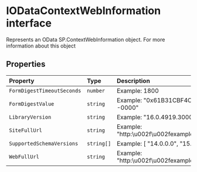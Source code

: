 # IODataContextWebInformation interface





Represents an OData SP.ContextWebInformation object. For more information about this object




## Properties

| Property	   | Type	| Description|
|:-------------|:-------|:-----------|
|`FormDigestTimeoutSeconds`      | `number` | Example: 1800 |
|`FormDigestValue`      | `string` | Example: "0x61B31CBF4C76C...B0,20 Jan 2016 02:24:43 -0000" |
|`LibraryVersion`      | `string` | Example: "16.0.4919.3000" |
|`SiteFullUrl`      | `string` | Example: "http:\u002f\u002fexample.com\u002fsites\u002fPubSite" |
|`SupportedSchemaVersions`      | `string[]` | Example: [ "14.0.0.0", "15.0.0.0" ] |
|`WebFullUrl`      | `string` | Example: "http:\u002f\u002fexample.com\u002fsites\u002fPubSite" |





